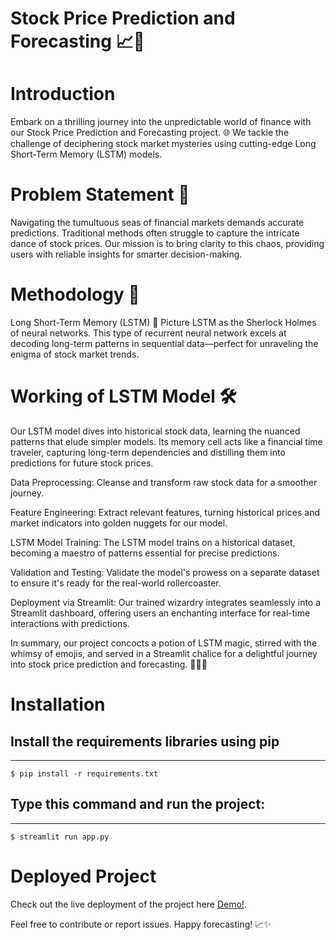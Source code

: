 # Stock Price Prediction and Forecasting 📈🔮
# Introduction
Embark on a thrilling journey into the unpredictable world of finance with our Stock Price Prediction and Forecasting project. 🌐 We tackle the challenge of deciphering stock market mysteries using cutting-edge Long Short-Term Memory (LSTM) models.

# Problem Statement 🤔
Navigating the tumultuous seas of financial markets demands accurate predictions. Traditional methods often struggle to capture the intricate dance of stock prices. Our mission is to bring clarity to this chaos, providing users with reliable insights for smarter decision-making.

# Methodology 🚀
Long Short-Term Memory (LSTM) 🧠
Picture LSTM as the Sherlock Holmes of neural networks. This type of recurrent neural network excels at decoding long-term patterns in sequential data—perfect for unraveling the enigma of stock market trends.

# Working of LSTM Model 🛠️
Our LSTM model dives into historical stock data, learning the nuanced patterns that elude simpler models. Its memory cell acts like a financial time traveler, capturing long-term dependencies and distilling them into predictions for future stock prices.

Data Preprocessing: Cleanse and transform raw stock data for a smoother journey.

Feature Engineering: Extract relevant features, turning historical prices and market indicators into golden nuggets for our model.

LSTM Model Training: The LSTM model trains on a historical dataset, becoming a maestro of patterns essential for precise predictions.

Validation and Testing: Validate the model's prowess on a separate dataset to ensure it's ready for the real-world rollercoaster.

Deployment via Streamlit: Our trained wizardry integrates seamlessly into a Streamlit dashboard, offering users an enchanting interface for real-time interactions with predictions.

In summary, our project concocts a potion of LSTM magic, stirred with the whimsy of emojis, and served in a Streamlit chalice for a delightful journey into stock price prediction and forecasting. 🚀🧙‍♂️

# Installation

## Install the requirements libraries using pip
----------
    $ pip install -r requirements.txt

## Type this command and run the project:
----------
    $ streamlit run app.py

# Deployed Project
Check out the live deployment of the project here [Demo!](https://stockwise-navigator.onrender.com/).

Feel free to contribute or report issues. Happy forecasting! 📈✨


